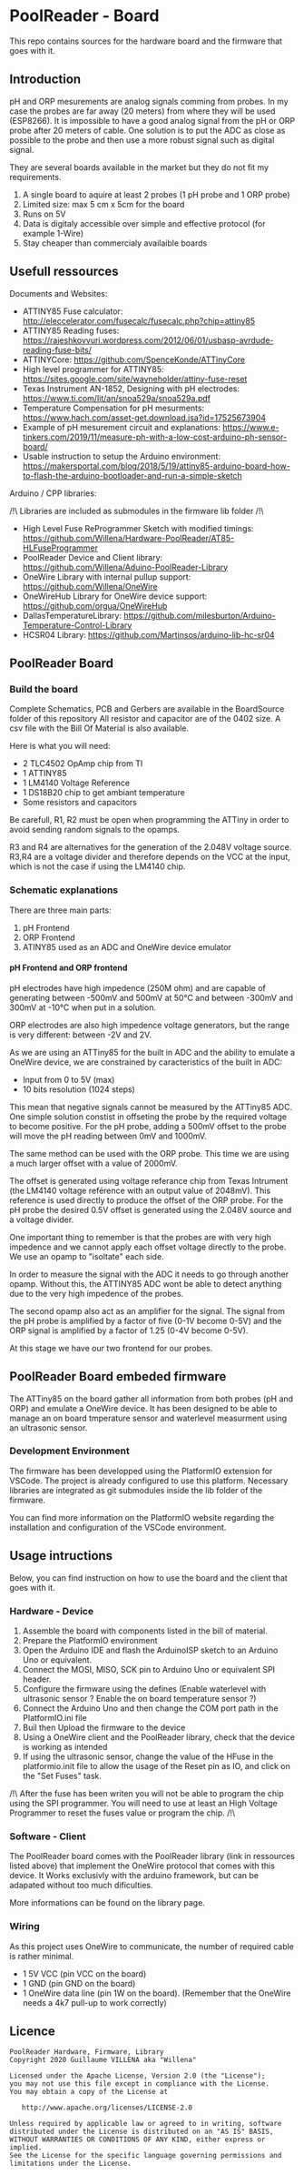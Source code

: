 # PoolReader - Board

This repo contains sources for the hardware board and the firmware that goes with it.

## Introduction

<Comming Soon: Photo of the real product>
<Comming Soon: Photo of the PCB>

pH and ORP mesurements are analog signals comming from probes. In my case the probes are far away (20 meters) from where they will be used (ESP8266). It is impossible to have a good analog signal from the pH or ORP probe after 20 meters of cable. One solution is to put the ADC as close as possible to the probe and then use a more robust signal such as digital signal. 

They are several boards available in the market but they do not fit my requirements.

1. A single board to aquire at least 2 probes (1 pH probe and 1 ORP probe)
2. Limited size: max 5 cm x 5cm for the board
3. Runs on 5V
4. Data is digitaly accessible over simple and effective protocol (for example 1-Wire)
5. Stay cheaper than commercialy availaible boards

## Usefull ressources

Documents and Websites:

- ATTINY85 Fuse calculator: http://eleccelerator.com/fusecalc/fusecalc.php?chip=attiny85
- ATTINY85 Reading fuses: https://rajeshkovvuri.wordpress.com/2012/06/01/usbasp-avrdude-reading-fuse-bits/
- ATTINYCore: https://github.com/SpenceKonde/ATTinyCore
- High level programmer for ATTINY85: https://sites.google.com/site/wayneholder/attiny-fuse-reset
- Texas Instrument AN-1852, Designing with pH electrodes: https://www.ti.com/lit/an/snoa529a/snoa529a.pdf
- Temperature Compensation for pH mesurments: https://www.hach.com/asset-get.download.jsa?id=17525673904
- Example of pH mesurement circuit and explanations: https://www.e-tinkers.com/2019/11/measure-ph-with-a-low-cost-arduino-ph-sensor-board/
- Usable instruction to setup the Arduino environment: https://makersportal.com/blog/2018/5/19/attiny85-arduino-board-how-to-flash-the-arduino-bootloader-and-run-a-simple-sketch


Arduino / CPP libraries:

/!\ Libraries are included as submodules in the firmware lib folder /!\ 

- High Level Fuse ReProgrammer Sketch with modified timings: https://github.com/Willena/Hardware-PoolReader/AT85-HLFuseProgrammer
- PoolReader Device and Client library: https://github.com/Willena/Aduino-PoolReader-Library
- OneWire Library with internal pullup support: https://github.com/Willena/OneWire
- OneWireHub Library for OneWire device support: https://github.com/orgua/OneWireHub
- DallasTemperatureLibrary: https://github.com/milesburton/Arduino-Temperature-Control-Library
- HCSR04 Library: https://github.com/Martinsos/arduino-lib-hc-sr04

## PoolReader Board

### Build the board 

Complete Schematics, PCB and Gerbers are available in the BoardSource folder of this repository
All resistor and capacitor are of the 0402 size. A csv file with the Bill Of Material is also available.

Here is what you will need:
- 2 TLC4502 OpAmp chip from TI
- 1 ATTINY85
- 1 LM4140 Voltage Reference
- 1 DS18B20 chip to get ambiant temperature
- Some resistors and capacitors

Be carefull, R1, R2 must be open when programming the ATTiny in order to avoid sending random signals to the opamps. 

R3 and R4 are alternatives for the generation of the 2.048V voltage source. R3,R4 are a voltage divider and therefore depends on the VCC at the input, which is not the case if using the LM4140 chip.

### Schematic explanations

There are three main parts: 

1. pH Frontend
2. ORP Frontend
3. ATINY85 used as an ADC and OneWire device emulator

#### pH Frontend and ORP frontend

pH electrodes have high impedence (250M ohm) and are capable of generating between -500mV and 500mV at 50°C and between -300mV and 300mV at -10°C when put in a solution.

ORP electrodes are also high impedence voltage generators, but the range is very different: between -2V and 2V. 

As we are using an ATTiny85 for the built in ADC and the ability to emulate a OneWire device, we are constrained by caracteristics of the built in ADC:

- Input from 0 to 5V (max)
- 10 bits resolution (1024 steps)

This mean that negative signals cannot be measured by the ATTiny85 ADC. One simple solution constist in offseting the probe by the required voltage to become positive. For the pH probe, adding a 500mV offset to the probe will move the pH reading between 0mV and 1000mV. 

The same method can be used with the ORP probe. This time we are using a much larger offset with a value of 2000mV.

The offset is generated using voltage referance chip from Texas Intrument (the LM4140 voltage reférence with an output value of 2048mV). This reference is used directly to produce the offset of the ORP probe. For the pH probe the desired 0.5V offset is generated using the 2.048V source and a voltage divider.

One important thing to remember is that the probes are with very high impedence and we cannot apply each offset voltage directly to the probe. We use an opamp to "isoltate" each side. 

In order to measure the signal with the ADC it needs to go through another opamp. Without this, the ATTINY85 ADC wont be able to detect anything due to the very high impedence of the probes. 

The second opamp also act as an amplifier for the signal. The signal from the pH probe is amplified by a factor of five (0-1V become 0-5V) and the ORP signal is amplified by a factor of 1.25 (0-4V become 0-5V).

At this stage we have our two frontend for our probes.

## PoolReader Board embeded firmware

The ATTiny85 on the board gather all information from both probes (pH and ORP) and emulate a OneWire device. It has been designed to be able to manage an on board tmperature sensor and waterlevel measurment using an ultrasonic sensor. 

### Development Environment

The firmware has been developped using the PlatformIO extension for VSCode. The project is already configured to use this platform. Necessary libraries are integrated as git submodules inside the lib folder of the firmware. 

You can find more information on the PlatformIO website regarding the installation and configuration of the VSCode environment. 

## Usage intructions

Below, you can find instruction on how to use the board and the client that goes with it.

### Hardware - Device

1. Assemble the board with components listed in the bill of material.
2. Prepare the PlatformIO environment
3. Open the Arduino IDE and flash the ArduinoISP sketch to an Arduino Uno or equivalent.
4. Connect the MOSI, MISO, SCK pin to Arduino Uno or equivalent SPI header.
5. Configure the firmware using the defines (Enable waterlevel with ultrasonic sensor ? Enable the on board temperature sensor ?)
6. Connect the Arduino Uno and then change the COM port path in the PlatformIO.ini file
7. Buil then Upload the firmware to the device
8. Using a OneWire client and the PoolReader library, check that the device is working as intended
9. If using the ultrasonic sensor, change the value of the HFuse in the platformio.init file to allow the usage of the Reset pin as IO, and click on the "Set Fuses" task.

/!\ After the fuse has been writen you will not be able to program the chip using the SPI programmer. You will need to use at least an High Voltage Programmer to reset the fuses value or program the chip. /!\ 

### Software - Client

The PoolReader board comes with the PoolReader library (link in ressources listed above) that implement the OneWire protocol that comes with this device. It Works exclusivly with the arduino framework, but can be adapated without too much dificulties.

More informations can be found on the library page. 

### Wiring

As this project uses OneWire to communicate, the number of required cable is rather minimal.

- 1 5V VCC (pin VCC on the board)
- 1 GND (pin GND on the board)
- 1 OneWire data line (pin 1W on the board). (Remember that the OneWire needs a 4k7 pull-up to work correctly)

## Licence


```
PoolReader Hardware, Firmware, Library
Copyright 2020 Guillaume VILLENA aka "Willena"

Licensed under the Apache License, Version 2.0 (the "License");
you may not use this file except in compliance with the License.
You may obtain a copy of the License at

   http://www.apache.org/licenses/LICENSE-2.0

Unless required by applicable law or agreed to in writing, software
distributed under the License is distributed on an "AS IS" BASIS,
WITHOUT WARRANTIES OR CONDITIONS OF ANY KIND, either express or implied.
See the License for the specific language governing permissions and
limitations under the License.
```